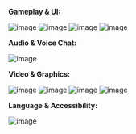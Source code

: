 **Gameplay & UI:**

![image](https://user-images.githubusercontent.com/110115707/233871607-23b95524-322a-4eb0-8477-3047cdb6cfa2.png)
![image](https://user-images.githubusercontent.com/110115707/233871630-5d78e9a4-8b31-420d-9283-b2617ecda4ec.png)
![image](https://user-images.githubusercontent.com/110115707/233871647-56e06ca1-d0f1-4808-a054-0387f82c6e64.png)
![image](https://user-images.githubusercontent.com/110115707/233871659-31f0f88c-40f1-4b92-ad3e-082b41a83b99.png)

**Audio & Voice Chat:**

![image](https://user-images.githubusercontent.com/110115707/233871743-eca7f8d4-0e70-4f63-8b75-e92843cd57c5.png)

**Video & Graphics:**

![image](https://user-images.githubusercontent.com/110115707/233871850-ee89a1d7-a295-4895-ab78-583eb97ad66e.png)
![image](https://user-images.githubusercontent.com/110115707/233871883-5c5b699f-f7e1-4ed0-a21c-e4ee6efc2440.png)
![image](https://user-images.githubusercontent.com/110115707/233871902-3d70c63a-a465-4a06-9179-75ec499b0bba.png)
![image](https://user-images.githubusercontent.com/110115707/233872035-c1e88f2d-0805-41fd-9ce9-f7e09255ae54.png)

**Language & Accessibility:**

![image](https://user-images.githubusercontent.com/110115707/233872113-5094c039-85ce-4958-9046-3c66b6ed6cc3.png)
